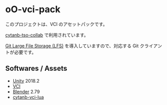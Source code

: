 # oO-vci-pack

このプロジェクトは、VCI のアセットパックです。

[cytanb-tso-collab](https://github.com/oocytanb/cytanb-tso-collab) で利用されています。

[Git Large File Storage (LFS)](https://git-lfs.github.com/) を導入していますので、対応する Git クライアントが必要です。

## Softwares / Assets

- [Unity](https://unity3d.com/) 2018.2
- [VCI](https://github.com/virtual-cast/VCI)
- [Blender](https://www.blender.org/) 2.79
- [cytanb-vci-lua](https://github.com/oocytanb/cytanb-vci-lua)
